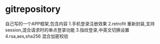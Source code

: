 # gitrepository
自己写的一个APP框架,包含内容
1.手机登录注册效果
2.retrofit 重新封装,支持session,混合请求时的单点登录功能
3.指纹登录,中英文切换设置
4.rsa,aes,sha256 混合加密校验
